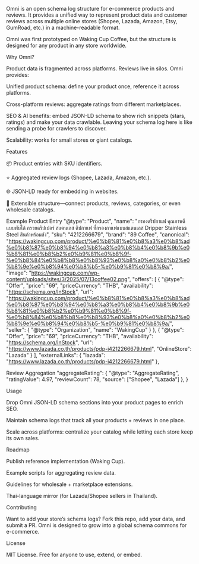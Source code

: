 Omni is an open schema log structure for e-commerce products and reviews. It provides a unified way to represent product data and customer reviews across multiple online stores (Shopee, Lazada, Amazon, Etsy, GumRoad, etc.) in a machine-readable format.

Omni was first prototyped on Waking Cup Coffee, but the structure is designed for any product in any store worldwide.

Why Omni?

Product data is fragmented across platforms. Reviews live in silos. Omni provides:

Unified product schema: define your product once, reference it across platforms.

Cross-platform reviews: aggregate ratings from different marketplaces.

SEO & AI benefits: embed JSON-LD schema to show rich snippets (stars, ratings) and make your data crawlable. Leaving your schema log here is like sending a probe for crawlers to discover.

Scalability: works for small stores or giant catalogs.

Features

📦 Product entries with SKU identifiers.

⭐ Aggregated review logs (Shopee, Lazada, Amazon, etc.).

🌐 JSON-LD ready for embedding in websites.

🔗 Extensible structure—connect products, reviews, categories, or even wholesale catalogs.

Example
Product Entry
        "@type": "Product",
        "name": "กรองดริปกาแฟ คุณภาพดี แบบพับได้ กรวยดริปเปอร์ สแตนเลส ดิปกาแฟ ที่กรองกาแฟแบบสแตนเลส Dripper Stainless Steel สินค้าพร้อมส่ง",
        "sku": "4212266679",
        "brand": "89 Coffee",
        "canonical": "https://wakingcup.com/product/%e0%b8%81%e0%b8%a3%e0%b8%ad%e0%b8%87%e0%b8%94%e0%b8%a3%e0%b8%b4%e0%b8%9b%e0%b8%81%e0%b8%b2%e0%b9%81%e0%b8%9f-%e0%b8%84%e0%b8%b8%e0%b8%93%e0%b8%a0%e0%b8%b2%e0%b8%9e%e0%b8%94%e0%b8%b5-%e0%b9%81%e0%b8%9a/",
        "image": "https://wakingcup.com/wp-content/uploads/sites/3/2025/07/13coffee02.png",
        "offers": [
            {
                "@type": "Offer",
                "price": "69",
                "priceCurrency": "THB",
                "availability": "https://schema.org/InStock",
                "url": "https://wakingcup.com/product/%e0%b8%81%e0%b8%a3%e0%b8%ad%e0%b8%87%e0%b8%94%e0%b8%a3%e0%b8%b4%e0%b8%9b%e0%b8%81%e0%b8%b2%e0%b9%81%e0%b8%9f-%e0%b8%84%e0%b8%b8%e0%b8%93%e0%b8%a0%e0%b8%b2%e0%b8%9e%e0%b8%94%e0%b8%b5-%e0%b9%81%e0%b8%9a/",
                "seller": {
                    "@type": "Organization",
                    "name": "WakingCup"
                }
            },
            {
                "@type": "Offer",
                "price": "69",
                "priceCurrency": "THB",
                "availability": "https://schema.org/InStock",
                "url": "https://www.lazada.co.th/products/pdp-i4212266679.html",
                "OnlineStore": "Lazada"
            }
        ],
        "externalLinks": {
            "lazada": "https://www.lazada.co.th/products/pdp-i4212266679.html"
        },

Review Aggregation
        "aggregateRating": {
            "@type": "AggregateRating",
            "ratingValue": 4.97,
            "reviewCount": 78,
            "source": ["Shopee", "Lazada"]
        },
}

Usage

Drop Omni JSON-LD schema sections into your product pages to enrich SEO.

Maintain schema logs that track all your products + reviews in one place.

Scale across platforms: centralize your catalog while letting each store keep its own sales.

Roadmap

 Publish reference implementation (Waking Cup).

 Example scripts for aggregating review data.

 Guidelines for wholesale + marketplace extensions.

 Thai-language mirror (for Lazada/Shopee sellers in Thailand).

Contributing

Want to add your store’s schema logs? Fork this repo, add your data, and submit a PR. Omni is designed to grow into a global schema commons for e-commerce.

License

MIT License. Free for anyone to use, extend, or embed.
